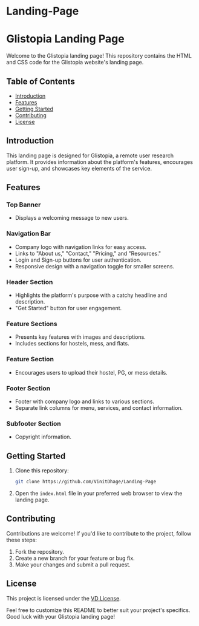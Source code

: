 # Landing-Page

# Glistopia Landing Page

Welcome to the Glistopia landing page! This repository contains the HTML and CSS code for the Glistopia website's landing page.

## Table of Contents
- [Introduction](#introduction)
- [Features](#features)
- [Getting Started](#getting-started)
- [Contributing](#contributing)
- [License](#license)

## Introduction

This landing page is designed for Glistopia, a remote user research platform. It provides information about the platform's features, encourages user sign-up, and showcases key elements of the service.

## Features

### Top Banner
- Displays a welcoming message to new users.

### Navigation Bar
- Company logo with navigation links for easy access.
- Links to "About us," "Contact," "Pricing," and "Resources."
- Login and Sign-up buttons for user authentication.
- Responsive design with a navigation toggle for smaller screens.

### Header Section
- Highlights the platform's purpose with a catchy headline and description.
- "Get Started" button for user engagement.

### Feature Sections
- Presents key features with images and descriptions.
- Includes sections for hostels, mess, and flats.

### Feature Section
- Encourages users to upload their hostel, PG, or mess details.

### Footer Section
- Footer with company logo and links to various sections.
- Separate link columns for menu, services, and contact information.

### Subfooter Section
- Copyright information.

## Getting Started

1. Clone this repository:
    ```bash
    git clone https://github.com/VinitDhage/Landing-Page
    ```

2. Open the `index.html` file in your preferred web browser to view the landing page.

## Contributing

Contributions are welcome! If you'd like to contribute to the project, follow these steps:
1. Fork the repository.
2. Create a new branch for your feature or bug fix.
3. Make your changes and submit a pull request.

## License

This project is licensed under the [VD License](LICENSE).

Feel free to customize this README to better suit your project's specifics. Good luck with your Glistopia landing page!
